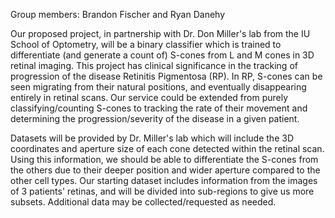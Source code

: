 
Group members: Brandon Fischer and Ryan Danehy

Our proposed project, in partnership with Dr. Don Miller's lab from the IU School of Optometry, will be a binary classifier which is trained to differentiate (and generate a count of) S-cones from L and M cones in 3D retinal imaging. This project has clinical significance in the tracking of progression of the disease Retinitis Pigmentosa (RP). In RP, S-cones can be seen migrating from their natural positions, and eventually disappearing entirely in retinal scans. Our service could be extended from purely classifying/counting S-cones to tracking the rate of their movement and determining the progression/severity of the disease in a given patient.

Datasets will be provided by Dr. Miller's lab which will include the 3D coordinates and aperture size of each cone detected within the retinal scan. Using this information, we should be able to differentiate the S-cones from the others due to their deeper position and wider aperture compared to the other cell types. Our starting dataset includes information from the images of 3 patients' retinas, and will be divided into sub-regions to give us more subsets. Additional data may be collected/requested as needed.
